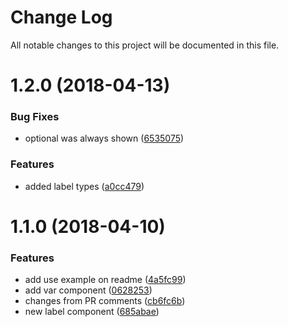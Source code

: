 # Change Log

All notable changes to this project will be documented in this file.

<a name="1.2.0"></a>
# 1.2.0 (2018-04-13)


### Bug Fixes

* optional was always shown ([6535075](https://github.com/SUI-Components/sui-components/commit/6535075))


### Features

* added label types ([a0cc479](https://github.com/SUI-Components/sui-components/commit/a0cc479))



<a name="1.1.0"></a>
# 1.1.0 (2018-04-10)


### Features

* add use example on readme ([4a5fc99](https://github.com/SUI-Components/sui-components/commit/4a5fc99))
* add var component ([0628253](https://github.com/SUI-Components/sui-components/commit/0628253))
* changes from PR comments ([cb6fc6b](https://github.com/SUI-Components/sui-components/commit/cb6fc6b))
* new label component ([685abae](https://github.com/SUI-Components/sui-components/commit/685abae))



